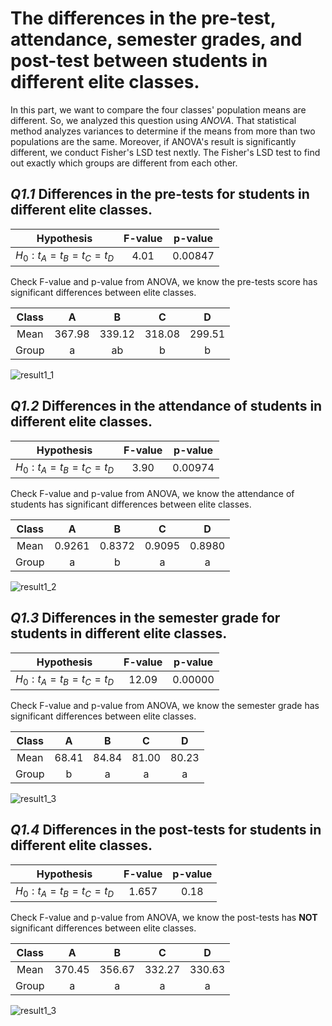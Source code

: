 # The differences in the pre-test, attendance, semester grades, and post-test between students in different elite classes.
In this part, we want to compare the four classes' population means are different. So, we analyzed this question using *ANOVA*. That statistical method analyzes variances to determine if the means from more than two populations are the same. Moreover, if ANOVA's result is significantly different, we conduct Fisher's LSD test nextly. The Fisher's LSD test to find out exactly which groups are different from each other.

## _Q1.1_ Differences in the pre-tests for students in different elite classes.

| Hypothesis                    | F-value | p-value |
| :---------------------------: | :-----: | :-----: |
| $H_0 : t_A = t_B = t_C = t_D$ | 4.01    | 0.00847 |

Check F-value and p-value from ANOVA, we know the pre-tests score has significant differences between elite classes.

| Class | A      | B      | C      |  D     |
| :---: | :----: | :----: | :----: | :----: |
| Mean  | 367.98 | 339.12 | 318.08 | 299.51 |
| Group | a      | ab     | b      | b      |

![result1_1](https://github.com/chunyichen0601/TOEIC_grade_analysis/assets/52691799/f24e01d1-2e0f-434a-a137-f8e06a107c12)

## _Q1.2_ Differences in the attendance of students in different elite classes.

| Hypothesis                    | F-value | p-value |
| :---------------------------: | :-----: | :-----: |
| $H_0 : t_A = t_B = t_C = t_D$ | 3.90    | 0.00974 |

Check F-value and p-value from ANOVA, we know the attendance of students has significant differences between elite classes.

| Class | A      | B      | C      |  D     |
| :---: | :----: | :----: | :----: | :----: |
| Mean  | 0.9261 | 0.8372 | 0.9095 | 0.8980 |
| Group | a      | b      | a      | a      |

![result1_2](https://github.com/chunyichen0601/TOEIC_grade_analysis/assets/52691799/fdbb5a03-a183-4b5c-8191-6694494bba58)


## _Q1.3_ Differences in the semester grade for students in different elite classes.


| Hypothesis                    | F-value | p-value |
| :---------------------------: | :-----: | :-----: |
| $H_0 : t_A = t_B = t_C = t_D$ | 12.09   | 0.00000 |

Check F-value and p-value from ANOVA, we know the semester grade has significant differences between elite classes.

| Class | A      | B      | C      |  D     |
| :---: | :----: | :----: | :----: | :----: |
| Mean  | 68.41  | 84.84  | 81.00  | 80.23  |
| Group | b      | a      | a      | a      |

![result1_3](https://github.com/chunyichen0601/TOEIC_grade_analysis/assets/52691799/f0cebea7-b71a-4b89-a936-6441ecf38122)


## _Q1.4_ Differences in the post-tests for students in different elite classes.

| Hypothesis                    | F-value | p-value |
| :---------------------------: | :-----: | :-----: |
| $H_0 : t_A = t_B = t_C = t_D$ | 1.657   | 0.18    |

Check F-value and p-value from ANOVA, we know the post-tests has **NOT** significant differences between elite classes.

| Class | A      | B      | C      |  D     |
| :---: | :----: | :----: | :----: | :----: |
| Mean  | 370.45 | 356.67 | 332.27 | 330.63 |
| Group | a      | a      | a      | a      |

![result1_3](https://github.com/chunyichen0601/TOEIC_grade_analysis/assets/52691799/6e0ee2d0-5f02-42ad-943d-f741dca2ad9e)



